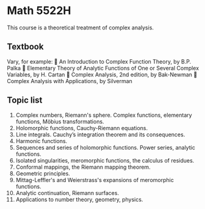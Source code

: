 # Math 5522H

This course is a theoretical treatment of complex analysis.

## Textbook

Vary, for example:
 An Introduction to Complex Function Theory, by B.P. Palka
 Elementary Theory of Analytic Functions of One or Several Complex Variables, by H.
Cartan
 Complex Analysis, 2nd edition, by Bak-Newman
 Complex Analysis with Applications, by Silverman


## Topic list

1. Complex numbers, Riemann's sphere. Complex functions, elementary functions, Möbius
transformations.
2. Holomorphic functions, Cauchy-Riemann equations.
3. Line integrals. Cauchy’s integration theorem and its consequences.
4. Harmonic functions.
5. Sequences and series of holomorphic functions. Power series, analytic functions.
6. Isolated singularities, meromorphic functions, the calculus of residues.
7. Conformal mappings, the Riemann mapping theorem.
8. Geometric principles.
9. Mittag-Leffler's and Weierstrass's expansions of meromorphic functions.
10. Analytic continuation, Riemann surfaces.
11. Applications to number theory, geometry, physics.

